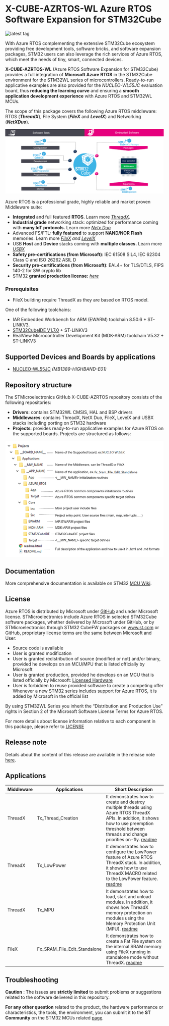 ﻿# X-CUBE-AZRTOS-WL Azure RTOS Software Expansion for STM32Cube

![latest tag](https://img.shields.io/github/v/tag/STMicroelectronics/x-cube-azrtos-wl.svg?color=brightgreen)

With Azure RTOS complementing the extensive STM32Cube ecosystem providing free development tools, software bricks, and software expansion packages, STM32 users can also leverage the rich services of Azure RTOS, which meet the needs of tiny, smart, connected devices.

**X-CUBE-AZRTOS-WL** (Azure RTOS Software Expansion for STM32Cube) provides a full integration of **Microsoft Azure RTOS** in the STM32Cube environment for the STM32WL series of microcontrollers. Ready-to-run applicative examples are also provided for the *NUCLEO-WL55JC* evaluation board, thus **reducing the learning curve** and ensuring a **smooth application development experience** with Azure RTOS and STM32WL MCUs.

The scope of this package covers the following Azure RTOS middleware: RTOS (***ThreadX***), File System (***FileX*** and ***LevelX***) and Networking (***NetXDuo***).

![](_htmresc/OverviewAzureRTOS_in_STM32Cube.png)

Azure RTOS is a professional grade, highly reliable and market proven Middleware suite:
 - **Integrated** and full featured **RTOS**. Learn more [_ThreadX_](https://aka.ms/threadx).
 - **Industrial grade** networking stack: optimized for performance coming with **many IoT protocols.** Learn more [_Netx Duo_](https://aka.ms/netxduo)
 - Advanced FS/FTL: **fully featured** to support **NAND/NOR Flash** memories. Learn more [_FileX_](https://aka.ms/filex)  _and_  [_LevelX_](https://docs.microsoft.com/en-us/azure/rtos/levelx/)
 - USB **Host** and **Device** stacks coming with **multiple classes.** Learn more [_USBX_](https://aka.ms/usbx)
 - **Safety pre-certifications (from Microsoft)**: IEC 61508 SIL4, IEC 62304 Class C and ISO 26262 ASIL D
 - **Security pre-certifications (from Microsoft)**: EAL4+ for TLS/DTLS, FIPS 140-2 for SW crypto lib
 - STM32 **granted production license:** [_here_](https://github.com/azure-rtos/threadx/blob/master/LICENSED-HARDWARE.txt)

### Prerequisites
- FileX building require ThreadX as they are based on RTOS model.

One of the following toolchains:

- IAR Embedded Workbench for ARM (EWARM) toolchain 8.50.6 + ST-LINKV3.
- [STM32CubeIDE V1.7.0](https://www.st.com/en/development-tools/stm32cubeide.html)  + ST-LINKV3
- RealView Microcontroller Development Kit (MDK-ARM) toolchain V5.32 + ST-LINKV3

## Supported Devices and Boards by applications
- [NUCLEO-WL55JC](https://www.st.com/en/evaluation-tools/nucleo-wl55jc.html) *(MB1389-HIGHBAND-E01)*

## Repository structure
The STMicroelectronics GitHub X-CUBE-AZRTOS repository consists of the following repositories:
- **Drivers**: contains STM32WL CMSIS, HAL and BSP drivers
- **Middlewares**: contains ThreadX, NetX Duo, FileX, LevelX and USBX stacks including porting on STM32 hardware
- **Projects**: provides ready-to-run applicative examples for Azure RTOS on the supported boards. Projects are structured as follows:

![](_htmresc/AzureRTOS_Projects_Structure.png)

## Documentation
More comprehensive documentation is available on STM32 [MCU Wiki](https://wiki.st.com/stm32mcu/wiki/STM32CoreMW_overview).

## License
Azure RTOS is distributed by Microsoft under [GitHub](https://github.com/azure-rtos) and under Microsoft license.
STMicroelectronics include Azure RTOS in selected STM32Cube software packages, whether delivered by Microsoft under GitHub, or by STMicroelectronics through STM32 CubeFW packages on www.st.com or GitHub, proprietary license terms are the same between Microsoft and User:
-	Source code is available
-	User is granted modification
-	User is granted redistribution of source (modified or not) and/or binary, provided he develops on an MCU/MPU that is listed officially by Microsoft
-	User is granted production, provided he develops on an MCU that is listed officially by Microsoft: [Licensed Hardware](https://github.com/azure-rtos/threadx/blob/master/LICENSED-HARDWARE.txt)
-	User is forbidden to reuse provided software to create a competing offer
Whenever a new STM32 series includes support for Azure RTOS, it is added by Microsoft in the official list

By using STM32WL Series you inherit the “Distribution and Production Use” rights in Section 2 of the Microsoft Software License Terms for Azure RTOS.

For more details about license information relative to each component in this package, please refer to [LICENSE](./LICENSE.md)

## Release note

Details about the content of this release are available in the release note [here](https://htmlpreview.github.io/?https://github.com/STMicroelectronics/x-cube-azrtos-wl/blob/main/Release_Notes.html).

## Applications
| Middleware   |  Applications                    |       Short Description      |
|--------------|----------------------------------|------------------------------|
|ThreadX       | Tx_Thread_Creation               | It demonstrates how to create and destroy multiple threads using Azure RTOS ThreadX APIs. In addition, it shows how to use preemption threshold between threads and change priorities on-fly. [readme](./Projects/NUCLEO-WL55JC/Applications/ThreadX/Tx_Thread_Creation/README.md) |
|ThreadX       | Tx_LowPower                      | It demonstrates how to configure the LowPower feature of Azure RTOS ThreadX stack. In addition, it shows how to use ThreadX MACRO related to the LowPower feature. [readme](./Projects/NUCLEO-WL55JC/Applications/ThreadX/Tx_LowPower/README.md) |
|ThreadX       | Tx_MPU                           | It demonstrates how to load, start and unload modules. In addition, it shows how ThreadX memory protection on modules using the Memory Protection Unit (MPU). [readme](./Projects/NUCLEO-WL55JC/Applications/ThreadX/Tx_MPU/README.md) |
|FileX         | Fx_SRAM_File_Edit_Standalone     | It demonstrates how to create a Fat File system on the internal SRAM memory using FileX running in standalone mode without ThreadX. [readme](./Projects/NUCLEO-WL55JC/Applications/FileX/Fx_SRAM_File_Edit_Standalone/README.md) |

## Troubleshooting
**Caution**  : The issues are  **strictly limited**  to submit problems or suggestions related to the software delivered in this repository.

**For any other question**  related to the product, the hardware performance or characteristics, the tools, the environment, you can submit it to the  **ST Community**  on the STM32 MCUs related  [page](https://community.st.com/s/topic/0TO0X000000BSqSWAW/stm32-mcus).

